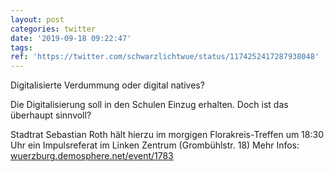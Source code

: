 ```yaml
---
layout: post
categories: twitter
date: '2019-09-18 09:22:47'
tags: 
ref: 'https://twitter.com/schwarzlichtwue/status/1174252417287938048'
---
```

Digitalisierte Verdummung oder digital natives?



Die Digitalisierung soll in den Schulen Einzug erhalten. Doch ist das überhaupt sinnvoll?



Stadtrat Sebastian Roth hält hierzu im morgigen Florakreis-Treffen um 18:30 Uhr ein Impulsreferat im Linken Zentrum (Grombühlstr. 18)
Mehr Infos: [wuerzburg.demosphere.net/event/1783](https://wuerzburg.demosphere.net/event/1783)